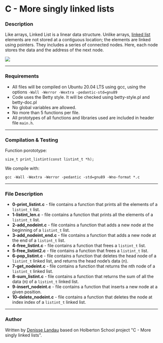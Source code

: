 # C - More singly linked lists

### Description

Like arrays, Linked List is a linear data structure. Unlike arrays, [linked list](https://www.geeksforgeeks.org/linked-list-set-1-introduction/) elements are not stored at a contiguous location; the elements are linked using pointers. They includes a series of connected nodes. Here, each node  stores the data and the address of the next node.

![](https://media.geeksforgeeks.org/wp-content/cdn-uploads/gq/2013/03/Linkedlist.png)

---

### Requirements

- All files will be compiled on Ubuntu 20.04 LTS using gcc, using the options ``-Wall -Werror -Wextra -pedantic-std=gnu89``
- Code uses the Betty style. It will be checked using betty-style.pl and betty-doc.pl
- No global variables are allowed.
- No more than 5 functions per file.
- All prototypes of all functions and libraries used are included in header file ``main.h``.

---
### Compilation & Testing

Function porototype:

	size_t print_listint(const listint_t *h);	

We compile with:

	gcc -Wall -Wextra -Werror -pedantic -std=gnu89 -Wno-format *.c

---

### File Description

- **0-print_listint.c** - file contains a function that prints all the elements of a ``listint_t`` list.
- **1-listint_len.c** - file contains a function that prints all the elements of a ``listint_t`` list.
- **2-add_nodeint.c** - file contains a function that adds a new node at the beginning of a ``listint_t`` list.
- **3-add_nodeint_end.c** - file contains a function that adds a new node at the end of a ``listint_t`` list.
- **4-free_listint.c** - file contains a function that frees a ``listint_t`` list.
- **5-free_listint2.c** - file contains a function that frees a ``listint_t`` list.
- **6-pop_listint.c** - file contains a function that deletes the head node of a ``listint_t`` linked list, and returns the head node’s data (n).
- **7-get_nodeint.c** - file contains a function that returns the nth node of a ``listint_t`` linked list.
- **8-sum_listint.c** - file contains a function that returns the sum of all the data (n) of a ``listint_t`` linked list.
- **9-insert_nodeint.c** - file contains a function that inserts a new node at a given position.
- **10-delete_nodeint.c** - file contains a function that deletes the node at index index of a 	``listint_t`` linked list.

---

### Author

Written by [Denisse Landau](https://www.linkedin.com/in/denisse-l-5844a5140/ "Denisse Landau") based on Holberton School project "C - More singly linked lists".

